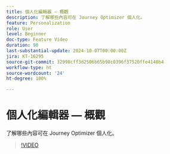 ```yaml
---
title: 個人化編輯器 — 概觀
description: 了解哪些內容可在 Journey Optimizer 個人化。
feature: Personalization
role: User
level: Beginner
doc-type: Feature Video
duration: 90
last-substantial-update: 2024-10-07T00:00:00Z
jira: KT-16295
source-git-commit: 32998cff3d2506b65b98c0396f37520ffe4140b4
workflow-type: ht
source-wordcount: '24'
ht-degree: 100%

---
```



# 個人化編輯器 — 概觀

了解哪些內容可在 Journey Optimizer 個人化。

>[!VIDEO](https://video.tv.adobe.com/v/3434964/?learn=on)
